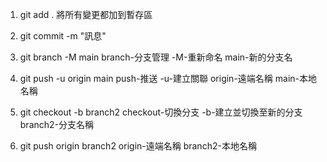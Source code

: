 1. git add . 將所有變更都加到暫存區
2.  git commit -m "訊息"


3. git branch -M main      branch-分支管理     -M-重新命名     main-新的分支名
4. git push -u origin main         push-推送    -u-建立關聯    origin-遠端名稱     main-本地名稱

5. git checkout -b branch2      checkout-切換分支    -b-建立並切換至新的分支     branch2-分支名稱
6. git push origin branch2      origin-遠端名稱     branch2-本地名稱